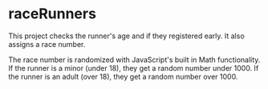 # raceRunners
This project checks the runner's age and if they registered early.
It also assigns a race number. 

The race number is randomized with JavaScript's built in Math functionality. If the runner is a minor (under 18), they get a random number under 1000. If the runner is an adult (over 18), they get a random number over 1000.
